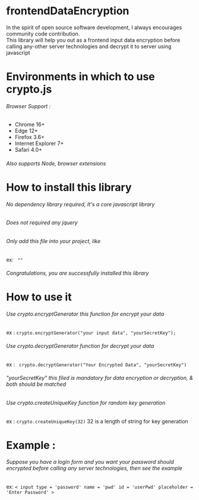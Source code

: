 # frontendDataEncryption
In the spirit of open source software development, I always encourages community code contribution.<br>
This library will help you out as a frontend input data encryption before calling any-other server technologies and decrypt it to server using javascript 

# Environments in which to use crypto.js
 <h6>Browser Support :</h6>
<ul>
  <li>Chrome 16+</li>
  <li>Edge 12+</li>
  <li>Firefox 3.6+</li>
  <li>Internet Explorer 7+</li>
  <li>Safari 4.0+</li>
</ul>

<h6>Also supports Node, browser extensions</h6>

# How to install this library
<h6>No dependency library required, It's a core javascript library</h6>
<h6>Does not required any jquery</h6>
<h6>Only add this file into your project, like</h6>
<p>ex: <code> "<script src ='crypto.js'></script>" </code></p>
<h6>Congratulations, you are successfully installed this library</h6>

# How to use it 

<h6>Use crypto.encryptGenerator  this function for encrypt your data</h6>
<p>ex : <code>crypto.encryptGenerator("your input data", "yourSecretKey");</code></p>
<h6>Use crypto.decryptGenerator function for decrypt your data</h6>
<p>ex : <code> crypto.decryptGenerator("Your Encrypted Data", "yourSecretKey") </code></p>

<h6>"yourSecretKey" this filed is mandatory for data encryption or decryption, & both should be matched</h6>
<h6>Use crypto.createUniqueKey function for random key generation</h6>
<p>ex : <code>crypto.createUniqueKey(32)</code> 32 is a length of string for key generation</p>

# Example :
<h6> Suppose you have a login form and you want your password should encrypted before calling any server technologies, then see the example </h6>
<p>ex: <code>< input type = 'password' name = 'pwd' id = 'userPwd' placeholder = 'Enter Password' ></code></p>
<p><pre>
<script type = 'text/javascript'>
 function encwd(){
     var getPwd = $("#userPwd").val();
     encPwd = crypto.encryptGenerator(getPwd, "yourSecretKey");
     $("#userPwd").val(encPwd);
 }
 </script>
 </pre>
 </p>
